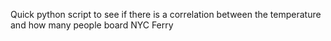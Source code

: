 Quick python script to see if there is a correlation between the temperature and how many people board NYC Ferry
